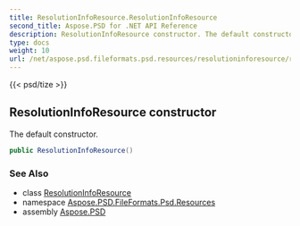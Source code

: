 ```yaml
---
title: ResolutionInfoResource.ResolutionInfoResource
second_title: Aspose.PSD for .NET API Reference
description: ResolutionInfoResource constructor. The default constructor
type: docs
weight: 10
url: /net/aspose.psd.fileformats.psd.resources/resolutioninforesource/resolutioninforesource/
---
```

{{< psd/tize >}}
## ResolutionInfoResource constructor

The default constructor.

```csharp
public ResolutionInfoResource()
```

### See Also

* class [ResolutionInfoResource](../)
* namespace [Aspose.PSD.FileFormats.Psd.Resources](../../resolutioninforesource/)
* assembly [Aspose.PSD](../../../)



